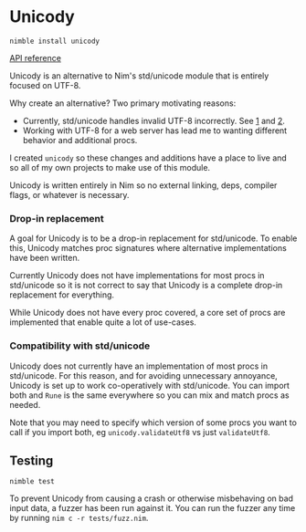 # Unicody

`nimble install unicody`

[API reference](https://guzba.github.io/unicody/)

Unicody is an alternative to Nim's std/unicode module that is entirely focused on UTF-8.

Why create an alternative? Two primary motivating reasons:
* Currently, std/unicode handles invalid UTF-8 incorrectly. See [1](https://github.com/nim-lang/Nim/issues/10750) and [2](https://github.com/nim-lang/Nim/issues/19333).
* Working with UTF-8 for a web server has lead me to wanting different behavior and additional procs.

I created `unicody` so these changes and additions have a place to live and so all of my  own projects to make use of this module.

Unicody is written entirely in Nim so no external linking, deps, compiler flags, or whatever is necessary.

### Drop-in replacement

A goal for Unicody is to be a drop-in replacement for std/unicode. To enable this, Unicody matches proc signatures where alternative implementations have been written.

Currently Unicody does not have implementations for most procs in std/unicode so it is not correct to say that Unicody is a complete drop-in replacement for everything.

While Unicody does not have every proc covered, a core set of procs are implemented that enable quite a lot of use-cases.

### Compatibility with std/unicode

Unicody does not currently have an implementation of most procs in std/unicode. For this reason, and for avoiding unnecessary annoyance, Unicody is set up to work co-operatively with std/unicode. You can import both and `Rune` is the same everywhere so you can mix and match procs as needed.

Note that you may need to specify which version of some procs you want to call if you import both, eg `unicody.validateUtf8` vs just `validateUtf8`.

## Testing

`nimble test`

To prevent Unicody from causing a crash or otherwise misbehaving on bad input data, a fuzzer has been run against it. You can run the fuzzer any time by running `nim c -r tests/fuzz.nim`.
